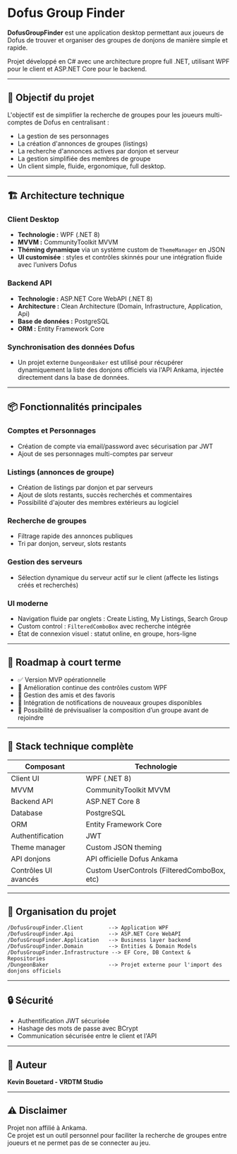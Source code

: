 
# Dofus Group Finder

**DofusGroupFinder** est une application desktop permettant aux joueurs de Dofus de trouver et organiser des groupes de donjons de manière simple et rapide.

Projet développé en C# avec une architecture propre full .NET, utilisant WPF pour le client et ASP.NET Core pour le backend.

---

## 🧭 Objectif du projet

L'objectif est de simplifier la recherche de groupes pour les joueurs multi-comptes de Dofus en centralisant :

- La gestion de ses personnages
- La création d'annonces de groupes (listings)
- La recherche d'annonces actives par donjon et serveur
- La gestion simplifiée des membres de groupe
- Un client simple, fluide, ergonomique, full desktop.

---

## 🏗️ Architecture technique

### Client Desktop

- **Technologie :** WPF (.NET 8)
- **MVVM :** CommunityToolkit MVVM
- **Théming dynamique** via un système custom de `ThemeManager` en JSON
- **UI customisée** : styles et contrôles skinnés pour une intégration fluide avec l’univers Dofus

### Backend API

- **Technologie :** ASP.NET Core WebAPI (.NET 8)
- **Architecture :** Clean Architecture (Domain, Infrastructure, Application, Api)
- **Base de données :** PostgreSQL
- **ORM :** Entity Framework Core

### Synchronisation des données Dofus

- Un projet externe `DungeonBaker` est utilisé pour récupérer dynamiquement la liste des donjons officiels via l'API Ankama, injectée directement dans la base de données.

---

## 📦 Fonctionnalités principales

### Comptes et Personnages

- Création de compte via email/password avec sécurisation par JWT
- Ajout de ses personnages multi-comptes par serveur

### Listings (annonces de groupe)

- Création de listings par donjon et par serveurs
- Ajout de slots restants, succès recherchés et commentaires
- Possibilité d'ajouter des membres extérieurs au logiciel

### Recherche de groupes

- Filtrage rapide des annonces publiques
- Tri par donjon, serveur, slots restants

### Gestion des serveurs

- Sélection dynamique du serveur actif sur le client (affecte les listings créés et recherchés)

### UI moderne

- Navigation fluide par onglets : Create Listing, My Listings, Search Group
- Custom control : `FilteredComboBox` avec recherche intégrée
- État de connexion visuel : statut online, en groupe, hors-ligne

---

## 🚀 Roadmap à court terme

- ✅ Version MVP opérationnelle
- 🔄 Amélioration continue des contrôles custom WPF
- 🔄 Gestion des amis et des favoris
- 🔄 Intégration de notifications de nouveaux groupes disponibles
- 🔄 Possibilité de prévisualiser la composition d’un groupe avant de rejoindre

---

## 🔧 Stack technique complète

| Composant  | Technologie |
| ----------- | ------------ |
| Client UI   | WPF (.NET 8) |
| MVVM        | CommunityToolkit MVVM |
| Backend API | ASP.NET Core 8 |
| Database    | PostgreSQL |
| ORM         | Entity Framework Core |
| Authentification | JWT |
| Theme manager | Custom JSON theming |
| API donjons | API officielle Dofus Ankama |
| Contrôles UI avancés | Custom UserControls (FilteredComboBox, etc) |

---

## 📂 Organisation du projet

```
/DofusGroupFinder.Client        --> Application WPF
/DofusGroupFinder.Api           --> ASP.NET Core WebAPI
/DofusGroupFinder.Application   --> Business layer backend
/DofusGroupFinder.Domain        --> Entities & Domain Models
/DofusGroupFinder.Infrastructure --> EF Core, DB Context & Repositories
/DungeonBaker                   --> Projet externe pour l'import des donjons officiels
```

---

## 🔒 Sécurité

- Authentification JWT sécurisée
- Hashage des mots de passe avec BCrypt
- Communication sécurisée entre le client et l'API

---

## 👤 Auteur

**Kevin Bouetard - VRDTM Studio**

---

## ⚠️ Disclaimer

Projet non affilié à Ankama.  
Ce projet est un outil personnel pour faciliter la recherche de groupes entre joueurs et ne permet pas de se connecter au jeu.
